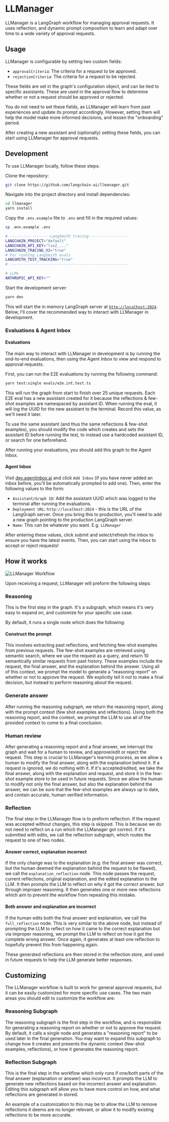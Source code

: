 # LLManager

LLManager is a LangGraph workflow for managing approval requests. It uses reflection, and dynamic prompt composition to learn and adapt over time to a wide variety of approval requests.

## Usage

LLManager is configurable by setting two custom fields:

- `approvalCriteria`: The criteria for a request to be approved.
- `rejectionCriteria`: The criteria for a request to be rejected.

These fields are set in the graph's configuration object, and can be tied to specific assistants. These are used in the approval flow to determine whether or not a request should be approved or rejected.

You do not need to set these fields, as LLManager will learn from past experiences and update its prompt accordingly. However, setting them will help the model make more informed decisions, and lessen the "onboarding" period.

After creating a new assistant and (optionally) setting these fields, you can start using LLManager for approval requests.

## Development

To use LLManager locally, follow these steps:

Clone the repository:

```bash
git clone https://github.com/langchain-ai/llmanager.git
```

Navigate into the project directory and install dependencies:

```bash
cd llmanager
yarn install
```

Copy the `.env.example` file to `.env` and fill in the required values:

```bash
cp .env.example .env
```

```bash
# ------------------LangSmith tracing------------------
LANGCHAIN_PROJECT="default"
LANGCHAIN_API_KEY="lsv2_..."
LANGCHAIN_TRACING_V2="true"
# For running LangSmith evals
LANGSMITH_TEST_TRACKING="true"
# -----------------------------------------------------

# LLMs
ANTHROPIC_API_KEY=""
```

Start the development server:

```bash
yarn dev
```

This will start the in memory LangGraph server at [`http://localhost:2024`](http://localhost:2024). Below, I'll cover the recommended way to interact with LLManager in development.

### Evaluations & Agent Inbox

#### Evaluations

The main way to interact with LLManager in development is by running the end-to-end evaluations, then using the Agent Inbox to view and respond to approval requests.

First, you can run the E2E evaluations by running the following command:

```bash
yarn test:single evals/e2e.int.test.ts
```

This will run the graph from start to finish over 25 unique requests. Each E2E eval has a new assistant created for it because the reflections & few-shot examples are namespaced by assistant ID. When running the eval, it will log the UUID for the new assistant to the terminal. Record this value, as we'll need it later.

To use the same assistant (and thus the same reflections & few-shot examples), you should modify the code which creates and sets the assistant ID before running the test, to instead use a hardcoded assistant ID, or search for one beforehand.

After running your evaluations, you should add this graph to the Agent Inbox.

#### Agent Inbox

Visit [dev.agentinbox.ai](https://dev.agentinbox.ai) and click `Add Inbox` (if you have never added an inbox before, you'll be automatically prompted to add one). Then, enter the following values to the form:

- `Assistant/Graph ID`: Add the assistant UUID which was logged to the terminal after running the evaluations.
- `Deployment URL`: `http://localhost:2024` - this is the URL of the LangGraph server. Once you bring this to production, you'll need to add a new graph pointing to the production LangGraph server.
- `Name`: This can be whatever you want. E.g. `LLManager`

After entering these values, click submit and select/refresh the inbox to ensure you have the latest events. Then, you can start using the inbox to accept or reject requests!

## How it works

![LLManager Workflow](/static/graph-screenshot.png)

Upon receiving a request, LLManager will preform the following steps:

### Reasoning

This is the first step in the graph. It's a subgraph, which means it's very easy to expand on, and customize for your specific use case.

By default, it runs a single node which does the following:

#### Construct the prompt

This involves extracting past reflections, and fetching few-shot examples from previous requests. The few-shot examples are retrieved using semantic search, where we use the request as a query, and return 10 semantically similar requests from past history. These examples include the request, the final answer, and the explanation behind the answer. Using all of this context, we prompt the model to generate a "reasoning report" on whether or not to approve the request. We explicitly tell it _not_ to make a final decision, but instead to perform reasoning about the request.

### Generate answer

After running the reasoning subgraph, we return the reasoning report, along with the prompt context (few shot examples and reflections). Using both the reasoning report, and the context, we prompt the LLM to use all of the provided context to come to a final conclusion.

### Human review

After generating a reasoning report and a final answer, we interrupt the graph and wait for a human to review, and approve/edit or reject the request. This step is crucial to LLManager's learning process, as we allow a human to modify the final answer, along with the explanation behind it. If a request is ignored, we do nothing with it. If it's accepted/edited, we take the final answer, along with the explanation and request, and store it in the few-shot example store to be used in future requests. Since we allow the human to modify not only the final answer, but also the explanation behind the answer, we can be sure that the few-shot examples are always up to date, and contain accurate, human verified information.

### Reflection

The final step in the LLManager flow is to preform reflection. If the request was accepted without changes, this step is skipped. This is because we do not need to reflect on a run which the LLManager got correct. If it's submitted with edits, we call the reflection subgraph, which routes the request to one of two nodes.

#### Answer correct, explanation incorrect

If the only change was to the explanation (e.g. the final answer was correct, but the human deemed the explanation behind the request to be flawed), we call the `explanation_reflection` node. This node passes the request, current reflections, original explanation, and the edited explanation to the LLM. It then prompts the LLM to reflect on why it got the correct answer, but through improper reasoning. It then generates one or more new reflections which aim to prevent the workflow from repeating this mistake.

#### Both answer and explanation are incorrect

If the human edits both the final answer and explanation, we call the `full_reflection` node. This is very similar to the above node, but instead of prompting the LLM to reflect on how it came to the correct explanation but via improper reasoning, we prompt the LLM to reflect on how it got the complete wrong answer. Once again, it generates at least one reflection to hopefully prevent this from happening again.

These generated reflections are then stored in the reflection store, and used in future requests to help the LLM generate better responses.

## Customizing

The LLManager workflow is built to work for general approval requests, but it can be easily customized for more specific use cases. The two main areas you should edit to customize the workflow are:

### Reasoning Subgraph

The reasoning subgraph is the first step in the workflow, and is responsible for generating a reasoning report on whether or not to approve the request. By default, it calls a single node and generates a "reasoning report" to be used later in the final generation. You may want to expand this subgraph to change how it creates and presents the dynamic context (few-shot examples, reflections), or how it generates the reasoning report.

### Reflection Subgraph

This is the final step in the workflow which only runs if one/both parts of the final answer (explanation or answer) was incorrect. It prompts the LLM to generate new reflections based on the incorrect answer and explanation. Editing this subgraph will allow you to have more control on how, and what reflections are generated in stored.

An example of a customization to this may be to allow the LLM to remove reflections it deems are no longer relevant, or allow it to modify existing reflections to be more accurate.
